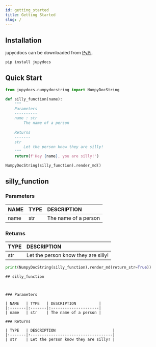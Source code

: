 ```yaml
---
id: getting_started
title: Getting Started
slug: /
---
```

## Installation

jupycdocs can be downloaded from [PyPi](https://pypi.org/project/jupydocs/).

```bash
pip install jupydocs
```

## Quick Start


```python
from jupydocs.numpydocstring import NumpyDocString
```


```python
def silly_function(name):
    """
    Parameters
    ----------
    name : str
        The name of a person
        
    Returns
    -------
    str
        Let the person know they are silly!
    """
    return(f'Hey {name}, you are silly!')
```


```python
NumpyDocString(silly_function).render_md()
```




## silly_function



### Parameters

| NAME   | TYPE   | DESCRIPTION          |
|:-------|:-------|:---------------------|
| name   | str    | The name of a person |

### Returns

| TYPE   | DESCRIPTION                         |
|:-------|:------------------------------------|
| str    | Let the person know they are silly! |




```python
print(NumpyDocString(silly_function).render_md(return_str=True))
```

    ## silly_function
    
    
    
    ### Parameters
    
    | NAME   | TYPE   | DESCRIPTION          |
    |:-------|:-------|:---------------------|
    | name   | str    | The name of a person |
    
    ### Returns
    
    | TYPE   | DESCRIPTION                         |
    |:-------|:------------------------------------|
    | str    | Let the person know they are silly! |

